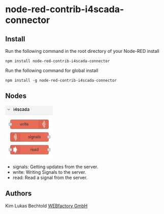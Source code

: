 # node-red-contrib-i4scada-connector

## Install

Run the following command in the root directory of your Node-RED install

    npm install node-red-contrib-i4scada-connector

Run the following command for global install

    npm install -g node-red-contrib-i4scada-connector

## Nodes

![Alt text](https://raw.githubusercontent.com/webfactory-team/node-red-contrib-i4scada-connector/master/nodes.JPG "Nodes overview")

* signals: Getting updates from the server.
* write: Writing Signals to the server.
* read: Read a signal from the server.

## Authors

Kim Lukas Bechtold [WEBfactory GmbH][1]

[1]:https://webfactory-i4.de
